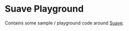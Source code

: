 Suave Playground
================

Contains some sample / playground code around [Suave](https://suave.io/).